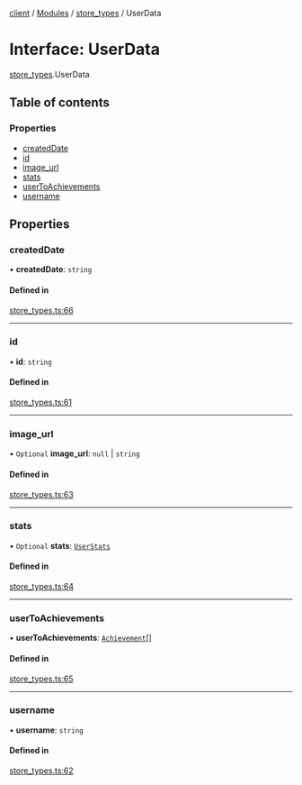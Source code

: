 [client](/) / [Modules](/gen/modules.md) / [store\_types](/gen/modules/store_types.md) / UserData

# Interface: UserData

[store_types](/gen/modules/store_types.md).UserData

## Table of contents

### Properties

- [createdDate](/gen/interfaces/store_types.UserData.md#createddate)
- [id](/gen/interfaces/store_types.UserData.md#id)
- [image\_url](/gen/interfaces/store_types.UserData.md#image_url)
- [stats](/gen/interfaces/store_types.UserData.md#stats)
- [userToAchievements](/gen/interfaces/store_types.UserData.md#usertoachievements)
- [username](/gen/interfaces/store_types.UserData.md#username)

## Properties

### createdDate

• **createdDate**: `string`

#### Defined in

[store_types.ts:66](https://github.com/cgsdev0/rollycubes/blob/1c25446/client/src/types/store_types.ts#L66)

___

### id

• **id**: `string`

#### Defined in

[store_types.ts:61](https://github.com/cgsdev0/rollycubes/blob/1c25446/client/src/types/store_types.ts#L61)

___

### image\_url

• `Optional` **image\_url**: ``null`` \| `string`

#### Defined in

[store_types.ts:63](https://github.com/cgsdev0/rollycubes/blob/1c25446/client/src/types/store_types.ts#L63)

___

### stats

• `Optional` **stats**: [`UserStats`](/gen/interfaces/store_types.UserStats.md)

#### Defined in

[store_types.ts:64](https://github.com/cgsdev0/rollycubes/blob/1c25446/client/src/types/store_types.ts#L64)

___

### userToAchievements

• **userToAchievements**: [`Achievement`](/gen/interfaces/store_types.Achievement.md)[]

#### Defined in

[store_types.ts:65](https://github.com/cgsdev0/rollycubes/blob/1c25446/client/src/types/store_types.ts#L65)

___

### username

• **username**: `string`

#### Defined in

[store_types.ts:62](https://github.com/cgsdev0/rollycubes/blob/1c25446/client/src/types/store_types.ts#L62)
